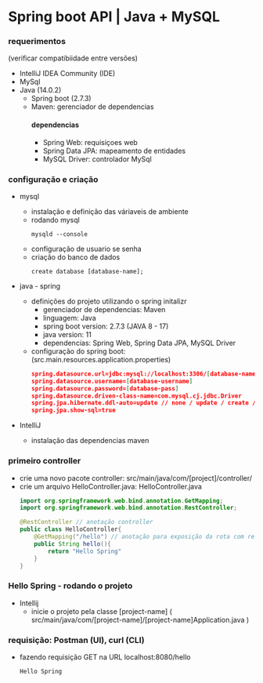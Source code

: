 # Spring boot API | Java + MySQL


### requerimentos
(verificar compatibiidade entre versões)
- IntelliJ IDEA Community (IDE)
- MySql
- Java (14.0.2)
    - Spring boot (2.7.3)
    - Maven: gerenciador de dependencias
        #### dependencias
        - Spring Web: requisiçoes web
        - Spring Data JPA: mapeamento de entidades
        - MySQL Driver: controlador MySql

### configuração e criação
- mysql
    - instalação e definição das váriaveis de ambiente
    - rodando mysql
        ```console
        mysqld --console
        ```
    - configuração de usuario se senha
    - criação do banco de dados
        ```console
        create database [database-name];
        ```
- java - spring
    - definições do projeto utilizando o spring initalizr
        - gerenciador de dependencias: Maven
        - linguagem: Java
        - spring boot version: 2.7.3 (JAVA 8 - 17)
        - java version: 11
        - dependencias: Spring Web, Spring Data JPA, MySQL Driver
    - configuração do spring boot: (src.main.resources.application.properties)
        ```json
        spring.datasource.url=jdbc:mysql://localhost:3306/[database-name] // string de conexão SQL
        spring.datasource.username=[database-username]
        spring.datasource.password=[database-pass]
        spring.datasource.driven-class-name=com.mysql.cj.jdbc.Driver
        spring.jpa.hibernate.ddl-auto=update // none / update / create / create-drop
        spring.jpa.show-sql=true
        ```

- IntelliJ
    - instalação das dependencias maven

### primeiro controller
- crie uma novo pacote controller: src/main/java/com/[project]/controller/
- crie um arquivo HelloController.java: HelloController.java
    ```java
    import org.springframework.web.bind.annotation.GetMapping;
    import org.springframework.web.bind.annotation.RestController;

    @RestController // anotação controller
    public class HelloController{
        @GetMapping("/hello") // anotação para exposição da rota com requisição GET
        public String hello(){
            return "Hello Spring"
        }
    }
    ```

### Hello Spring - rodando o projeto
- Intellij
    - inicie o projeto pela classe [project-name] ( src/main/java/com/[project-name]/[project-name]Application.java )

### requisição: Postman (UI), curl (CLI)
- fazendo requisição GET na URL localhost:8080/hello
    ```html
    Hello Spring
    ```



    